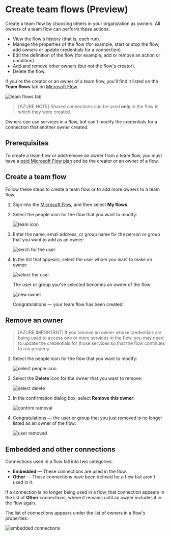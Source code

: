 <properties
    pageTitle="Learn how to add other owners to a flow and create team flows | Microsoft Flow"
    description="Microsoft Flow makes it easy automate repetitive tasks. You can add users or groups as owners and collaborate with them to design and manage flows."
    services=""
    suite="flow"
    documentationCenter="na"
    authors="msftman"
    manager="anneta"
    editor=""
    tags=""/>

<tags
   ms.service="flow"
   ms.devlang="na"
   ms.topic="article"
   ms.tgt_pltfrm="na"
   ms.workload="na"
   ms.date="04/21/2017"
   ms.author="deonhe"/>

# Create team flows (Preview) #

Create a team flow by choosing others in your organization as owners. All owners of a team flow can perform these actions:

- View the flow's history (that is, each run).
- Manage the properties of the flow (for example, start or stop the flow, add owners or update credentials for a connection).
- Edit the definition of the flow (for example, add or remove an action or condition).
- Add and remove other owners (but not the flow's creator).
- Delete the flow.

If you're the creator or an owner of a team flow, you'll find it listed on the **Team flows** tab on [Microsoft Flow](https://flow.microsoft.com).

![team flows tab](./media/create-team-flows/addowner5.png)

>[AZURE.NOTE] Shared connections can be used **only** in the flow in which they were created.

Owners can use services in a flow, but can't modify the credentials for a connection that another owner created.

## Prerequisites ##

To create a team flow or add/remove an owner from a team flow, you must have a [paid Microsoft Flow plan](https://flow.microsoft.com/pricing/) and be the creator or an owner of a flow.

## Create a team flow ##

Follow these steps to create a team flow or to add more owners to a team flow.

1. Sign into the [Microsoft Flow](https://flow.microsoft.com), and then select **My flows**.

1. Select the people icon for the flow that you want to modify:

     ![team icon](./media/create-team-flows/addowner1.png)

1. Enter the name, email address, or group name for the person or group that you want to add as an owner:

     ![serch for the user](./media/create-team-flows/addowner2.png)

1. In the list that appears, select the user whom you want to make an owner:

     ![select the user](./media/create-team-flows/addowner3.png)

     The user or group you've selected becomes an owner of the flow:

     ![new owner](./media/create-team-flows/addowner4.png)

     Congratulations &mdash; your team flow has been created!

## Remove an owner ##

>[AZURE.IMPORTANT] If you remove an owner whose credentials are being used to access one or more services in the flow, you may need to update the credentials for those services so that the flow continues to run properly.

1. Select the people icon for the flow that you want to modify:

     ![select people icon](./media/create-team-flows/removeowner1.png)

1. Select the **Delete** icon for the owner that you want to remove:

     ![select delete](./media/create-team-flows/removeowner2.png)

1. In the confirmation dialog box, select **Remove this owner**:

     ![confirm removal](./media/create-team-flows/removeowner3.png)

1. Congratulations &mdash; the user or group that you just removed is no longer listed as an owner of the flow:

     ![user removed](./media/create-team-flows/removeowner4.png)

## Embedded and other connections ##

Connections used in a flow fall into two categories:

- **Embedded** &mdash; These connections are used in the flow.
- **Other** &mdash; These connections have been defined for a flow but aren't used in it.

If a connection is no longer being used in a flow, that connection appears in the list of **Other** connections, where it remains until an owner includes it in the flow again.

The list of connections appears under the list of owners in a flow's properties:

![embedded connections](./media/create-team-flows/embeddedconnections.png)
